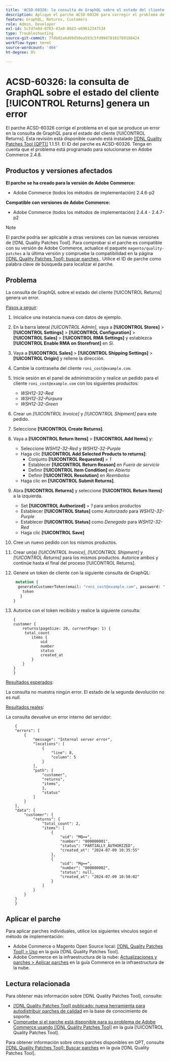 ```yaml
---
title: 'ACSD-60326: la consulta de GraphQL sobre el estado del cliente [!UICONTROL Returns] genera un error'
description: Aplique el parche ACSD-60326 para corregir el problema de Adobe Commerce en el que se produce un error en la consulta de GraphQL para el estado del cliente [!UICONTROL Returns].
feature: GraphQL, Returns, Customers
role: Admin, Developer
exl-id: 5cfd7e0d-8703-43a0-86d3-e69612347534
type: Troubleshooting
source-git-commit: 7fdb02a6d89d50ea593c5fd99d78101f89198424
workflow-type: tm+mt
source-wordcount: '464'
ht-degree: 0%

---
```


# ACSD-60326: la consulta de GraphQL sobre el estado del cliente [!UICONTROL Returns] genera un error

El parche ACSD-60326 corrige el problema en el que se produce un error en la consulta de GraphQL para el estado del cliente [!UICONTROL Returns]. Esta revisión está disponible cuando está instalado [[!DNL Quality Patches Tool (QPT)]](https://experienceleague.adobe.com/es/docs/commerce-operations/tools/quality-patches-tool/quality-patches-tool-to-self-serve-quality-patches) 1.1.51. El ID del parche es ACSD-60326. Tenga en cuenta que el problema está programado para solucionarse en Adobe Commerce 2.4.8.

## Productos y versiones afectados

**El parche se ha creado para la versión de Adobe Commerce:**

* Adobe Commerce (todos los métodos de implementación) 2.4.6-p2

**Compatible con versiones de Adobe Commerce:**

* Adobe Commerce (todos los métodos de implementación) 2.4.4 - 2.4.7-p2

>[!NOTE]
>
>El parche podría ser aplicable a otras versiones con las nuevas versiones de [!DNL Quality Patches Tool]. Para comprobar si el parche es compatible con su versión de Adobe Commerce, actualice el paquete `magento/quality-patches` a la última versión y compruebe la compatibilidad en la página [[!DNL Quality Patches Tool]: buscar parches ](https://experienceleague.adobe.com/tools/commerce-quality-patches/index.html?lang=es). Utilice el ID de parche como palabra clave de búsqueda para localizar el parche.

## Problema

La consulta de GraphQL sobre el estado del cliente [!UICONTROL Returns] genera un error.

<u>Pasos a seguir</u>:

1. Inicialice una instancia nueva con datos de ejemplo.
1. En la barra lateral *[!UICONTROL Admin]*, vaya a **[!UICONTROL Stores]** > **[!UICONTROL Settings]** > **[!UICONTROL Configuration]** > **[!UICONTROL Sales]** > **[!UICONTROL RMA Settings]** y establezca **[!UICONTROL Enable RMA on Storefront]** en *Sí*.
1. Vaya a **[!UICONTROL Sales]** > **[!UICONTROL Shipping Settings]** > **[!UICONTROL Origin]** y rellene la dirección.
1. Cambie la contraseña del cliente `roni_cost@example.com`.
1. Inicie sesión en el panel de administración y realice un pedido para el cliente `roni_cost@example.com` con los siguientes productos:
   * *WSH12-32-Red*
   * *WSH12-32-Púrpura*
   * *WSH12-32-Green*
1. Crear un *[!UICONTROL Invoice]* y *[!UICONTROL Shipment]* para este pedido.
1. Seleccione **[!UICONTROL Create Returns]**.
1. Vaya a **[!UICONTROL Return Items]** > **[!UICONTROL Add Items]** y:
   * Seleccione *WSH12-32-Red* y *WSH12-32-Purple*
   * Haga clic **[!UICONTROL Add Selected Products to returns]**:
      * Conjunto **[!UICONTROL Requested]** = *1*
      * Establecer **[!UICONTROL Return Reason]** en *Fuera de servicio*
      * Definir **[!UICONTROL Item Condition]** en *Abierto*
      * Definir **[!UICONTROL Resolution]** en *Reembolso*
   * Haga clic en **[!UICONTROL Submit Returns]**.
1. Abra **[!UICONTROL Returns]** y seleccione **[!UICONTROL Return Items]** a la izquierda.
   * Set **[!UICONTROL Authorized]** = *1* para ambos productos
   * Establecer **[!UICONTROL Status]** como *Autorizado* para *WSH12-32-Purple*
   * Establecer **[!UICONTROL Status]** como *Denegado* para *WSH12-32-Red*
   * Haga clic **[!UICONTROL Save]**
1. Cree un nuevo pedido con los mismos productos.
1. Crear un(a) *[!UICONTROL Invoice]*, *[!UICONTROL Shipment]* y *[!UICONTROL Returns]* para los mismos productos. Autorice ambos y continúe hasta el final del proceso [!UICONTROL Returns].
1. Genere un token de cliente con la siguiente consulta de GraphQL:

   ```GraphQL
    mutation {
     generateCustomerToken(email: "roni_cost@example.com", password: "password") {
       token
      }
   }
   ```

1. Autorice con el token recibido y realice la siguiente consulta:

   ```
   {
   customer {
       returns(pageSize: 20, currentPage: 1) {
        total_count
           items {
               uid
               number
               status
               created_at
           }
       }
   }
   }
   ```

<u>Resultados esperados</u>:

La consulta no muestra ningún error. El estado de la segunda devolución no es *null*.

<u>Resultados reales</u>:

La consulta devuelve un error interno del servidor:

```
    {
    "errors": [
        {
            "message": "Internal server error",
            "locations": [
                {
                    "line": 8,
                    "column": 5
                }
            ],
            "path": [
                "customer",
                "returns",
                "items",
                1,
                "status"
            ]
        }
    ],
    "data": {
        "customer": {
            "returns": {
                "total_count": 2,
                "items": [
                    {
                        "uid": "MQ==",
                        "number": "000000001",
                        "status": "PARTIALLY_AUTHORIZED",
                        "created_at": "2024-07-09 10:35:55"
                    },
                    {
                        "uid": "Mg==",
                        "number": "000000002",
                        "status": null,
                        "created_at": "2024-07-09 10:50:02"
                    }
                ]
            }
        }
    }
    } 
```

## Aplicar el parche

Para aplicar parches individuales, utilice los siguientes vínculos según el método de implementación:

* Adobe Commerce o Magento Open Source local: [[!DNL Quality Patches Tool] > Uso](/help/tools/quality-patches-tool/usage.md) en la guía [!DNL Quality Patches Tool].
* Adobe Commerce en la infraestructura de la nube: [Actualizaciones y parches > Aplicar parches](https://experienceleague.adobe.com/docs/commerce-cloud-service/user-guide/develop/upgrade/apply-patches.html?lang=es) en la guía Commerce en la infraestructura de la nube.

## Lectura relacionada

Para obtener más información sobre [!DNL Quality Patches Tool], consulte:

* [[!DNL Quality Patches Tool] publicado: nueva herramienta para autodistribuir parches de calidad](https://experienceleague.adobe.com/es/docs/commerce-operations/tools/quality-patches-tool/quality-patches-tool-to-self-serve-quality-patches) en la base de conocimiento de soporte.
* [Compruebe si el parche está disponible para su problema de Adobe Commerce usando [!DNL Quality Patches Tool]](/help/tools/quality-patches-tool/patches-available-in-qpt/check-patch-for-magento-issue-with-magento-quality-patches.md) en la guía [!UICONTROL Quality Patches Tool].

Para obtener información sobre otros parches disponibles en QPT, consulte [[!DNL Quality Patches Tool]: Buscar parches](https://experienceleague.adobe.com/tools/commerce-quality-patches/index.html?lang=es) en la guía [!DNL Quality Patches Tool].
